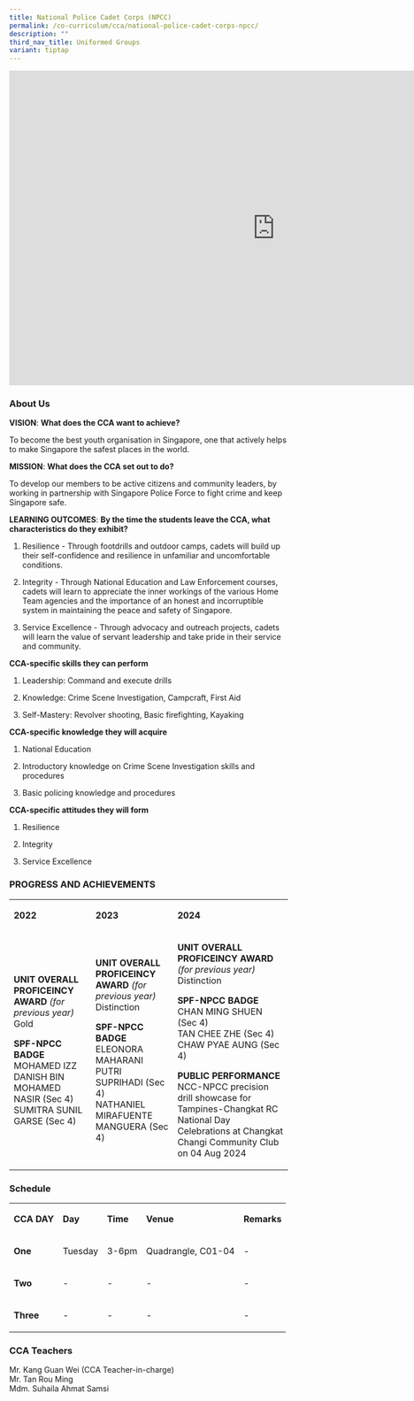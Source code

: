 ```yaml
---
title: National Police Cadet Corps (NPCC)
permalink: /co-curriculum/cca/national-police-cadet-corps-npcc/
description: ""
third_nav_title: Uniformed Groups
variant: tiptap
---
```

<div class="iframe-wrapper">
<iframe height="569" width="960" allowfullscreen="true" frameborder="0" src="https://docs.google.com/presentation/d/15Wc3ymfwE1P7bwDbIPct0xWjLeSjF5GV_5xgfMKkBfw/embed?start=true&amp;loop=true&amp;delayms=3000"></iframe>
</div>
<h3>About Us</h3>
<p><strong>VISION</strong>: <strong>What does the CCA want to achieve?</strong>
</p>
<p>To become the best youth organisation in Singapore, one that actively
helps to make Singapore the safest places in the world.</p>
<p><strong>MISSION</strong>: <strong>What does the CCA set out to do?</strong>
</p>
<p>To develop our members to be active citizens and community leaders, by
working in partnership with Singapore Police Force to fight crime and keep
Singapore safe.</p>
<p><strong>LEARNING OUTCOMES</strong>: <strong>By the time the students leave the CCA, what characteristics do they exhibit?</strong>
</p>
<ol data-tight="true" class="tight">
<li>
<p>Resilience - Through footdrills and outdoor camps, cadets will build up
their self-confidence and resilience in unfamiliar and uncomfortable conditions.</p>
</li>
<li>
<p>Integrity - Through National Education and Law Enforcement courses, cadets
will learn to appreciate the inner workings of the various Home Team agencies
and the importance of an honest and incorruptible system in maintaining
the peace and safety of Singapore.</p>
</li>
<li>
<p>Service Excellence - Through advocacy and outreach projects, cadets will
learn the value of servant leadership and take pride in their service and
community.</p>
</li>
</ol>
<p><strong>CCA-specific skills they can perform</strong>
</p>
<ol data-tight="true" class="tight">
<li>
<p>Leadership: Command and execute drills</p>
</li>
<li>
<p>Knowledge: Crime Scene Investigation, Campcraft, First Aid</p>
</li>
<li>
<p>Self-Mastery: Revolver shooting, Basic firefighting, Kayaking</p>
</li>
</ol>
<p><strong>CCA-specific knowledge they will acquire</strong>
</p>
<ol data-tight="true" class="tight">
<li>
<p>National Education</p>
</li>
<li>
<p>Introductory knowledge on Crime Scene Investigation skills and procedures</p>
</li>
<li>
<p>Basic policing knowledge and procedures</p>
</li>
</ol>
<p><strong>CCA-specific attitudes they will form</strong>
</p>
<ol data-tight="true" class="tight">
<li>
<p>Resilience</p>
</li>
<li>
<p>Integrity</p>
</li>
<li>
<p>Service Excellence</p>
</li>
</ol>
<h3>PROGRESS AND ACHIEVEMENTS</h3>
<table style="minWidth: 75px">
<colgroup>
<col>
<col>
<col>
</colgroup>
<tbody>
<tr>
<td rowspan="1" colspan="1">
<p><strong>2022</strong>
</p>
</td>
<td rowspan="1" colspan="1">
<p><strong>2023</strong>
</p>
</td>
<td rowspan="1" colspan="1">
<p><strong>2024</strong>
</p>
</td>
</tr>
<tr>
<td rowspan="1" colspan="1">
<p><strong>UNIT OVERALL PROFICEINCY AWARD </strong><em>(for previous year)</em><strong> <br></strong>Gold</p>
<p><strong>SPF-NPCC BADGE</strong>
<br>MOHAMED IZZ DANISH BIN MOHAMED NASIR (Sec 4)
<br>SUMITRA SUNIL GARSE (Sec 4)</p>
</td>
<td rowspan="1" colspan="1">
<p><strong>UNIT OVERALL PROFICEINCY AWARD </strong><em>(for previous year)</em><strong> <br></strong>Distinction</p>
<p><strong>SPF-NPCC BADGE</strong>
<br>ELEONORA MAHARANI PUTRI SUPRIHADI (Sec 4)
<br>NATHANIEL MIRAFUENTE MANGUERA (Sec 4)</p>
</td>
<td rowspan="1" colspan="1">
<p><strong>UNIT OVERALL PROFICEINCY AWARD </strong><em>(for previous year)</em><strong> <br></strong>Distinction</p>
<p><strong>SPF-NPCC BADGE</strong>
<br>CHAN MING SHUEN (Sec 4)
<br>TAN CHEE ZHE (Sec 4)
<br>CHAW PYAE AUNG (Sec 4)</p>
<p><strong>PUBLIC PERFORMANCE</strong>
<br>NCC-NPCC precision drill showcase for Tampines-Changkat RC National Day
Celebrations at Changkat Changi Community Club on 04 Aug 2024</p>
</td>
</tr>
</tbody>
</table>
<h3>Schedule</h3>
<table style="minWidth: 125px">
<colgroup>
<col>
<col>
<col>
<col>
<col>
</colgroup>
<tbody>
<tr>
<td rowspan="1" colspan="1">
<p><strong>CCA DAY</strong>
</p>
</td>
<td rowspan="1" colspan="1">
<p><strong>Day</strong>
</p>
</td>
<td rowspan="1" colspan="1">
<p><strong>Time</strong>
</p>
</td>
<td rowspan="1" colspan="1">
<p><strong>Venue</strong>
</p>
</td>
<td rowspan="1" colspan="1">
<p><strong>Remarks</strong>
</p>
</td>
</tr>
<tr>
<td rowspan="1" colspan="1">
<p><strong>One</strong>
</p>
</td>
<td rowspan="1" colspan="1">
<p>Tuesday</p>
</td>
<td rowspan="1" colspan="1">
<p>3-6pm</p>
</td>
<td rowspan="1" colspan="1">
<p>Quadrangle, C01-04</p>
</td>
<td rowspan="1" colspan="1">
<p>-</p>
</td>
</tr>
<tr>
<td rowspan="1" colspan="1">
<p><strong>Two</strong>
</p>
</td>
<td rowspan="1" colspan="1">
<p>-</p>
</td>
<td rowspan="1" colspan="1">
<p>-</p>
</td>
<td rowspan="1" colspan="1">
<p>-</p>
</td>
<td rowspan="1" colspan="1">
<p>-</p>
</td>
</tr>
<tr>
<td rowspan="1" colspan="1">
<p><strong>Three</strong>
</p>
</td>
<td rowspan="1" colspan="1">
<p>-</p>
</td>
<td rowspan="1" colspan="1">
<p>-</p>
</td>
<td rowspan="1" colspan="1">
<p>-</p>
</td>
<td rowspan="1" colspan="1">
<p>-</p>
</td>
</tr>
</tbody>
</table>
<h3>CCA Teachers</h3>
<p>Mr. Kang Guan Wei (CCA Teacher-in-charge)
<br>Mr. Tan Rou Ming
<br>Mdm. Suhaila Ahmat Samsi</p>
